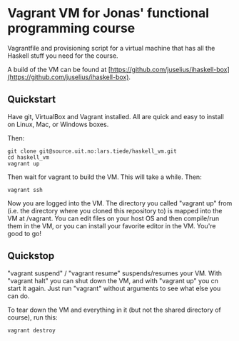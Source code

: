 # Vagrant VM for Jonas' functional programming course

Vagrantfile and provisioning script for a virtual machine that has all the
Haskell stuff you need for the course.

A build of the VM can be found at [https://github.com/juselius/ihaskell-box](https://github.com/juselius/ihaskell-box).

## Quickstart

Have git, VirtualBox and Vagrant installed. All are quick and easy to install
on Linux, Mac, or Windows boxes.

Then:

    git clone git@source.uit.no:lars.tiede/haskell_vm.git
    cd haskell_vm
    vagrant up

Then wait for vagrant to build the VM. This will take a while. Then:

    vagrant ssh

Now you are logged into the VM. The directory you called "vagrant up" from
(i.e. the directory where you cloned this repository to) is mapped into the
VM at /vagrant. You can edit files on your host OS and then compile/run them
in the VM, or you can install your favorite editor in the VM. You're good to
go!


## Quickstop

"vagrant suspend" / "vagrant resume" suspends/resumes your VM. With "vagrant
halt" you can shut down the VM, and with "vagrant up" you cn start it again.
Just run
"vagrant" without arguments to see what else you can do.

To tear down the VM and everything in it (but not the shared directory of
course), run this:

    vagrant destroy
